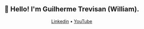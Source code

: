 <h2 align="center">👋 Hello! I'm Guilherme Trevisan (William).</h2>
<p align="center">
  <a href="https://www.linkedin.com/in/trevisangmw/">Linkedin</a> •
  <a href="https://youtube.ca/kasxp">YouTube</a>
</p>